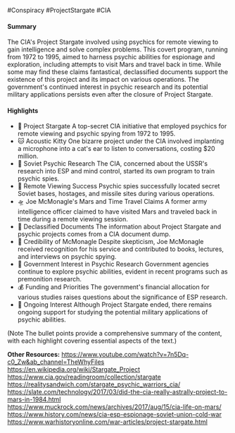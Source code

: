 #Conspiracy #ProjectStargate #CIA 
#### Summary
The CIA's Project Stargate involved using psychics for remote viewing to gain intelligence and solve complex problems. This covert program, running from 1972 to 1995, aimed to harness psychic abilities for espionage and exploration, including attempts to visit Mars and travel back in time. While some may find these claims fantastical, declassified documents support the existence of this project and its impact on various operations. The government's continued interest in psychic research and its potential military applications persists even after the closure of Project Stargate.


#### Highlights
- 🌌 Project Stargate A top-secret CIA initiative that employed psychics for remote viewing and psychic spying from 1972 to 1995.
- 🐱 Acoustic Kitty One bizarre project under the CIA involved implanting a microphone into a cat's ear to listen to conversations, costing $20 million.
- 🧠 Soviet Psychic Research The CIA, concerned about the USSR's research into ESP and mind control, started its own program to train psychic spies.
- 📍 Remote Viewing Success Psychic spies successfully located secret Soviet bases, hostages, and missile sites during various operations.
- 🛸 Joe McMonagle's Mars and Time Travel Claims A former army intelligence officer claimed to have visited Mars and traveled back in time during a remote viewing session.
- 📜 Declassified Documents The information about Project Stargate and psychic projects comes from a CIA document dump.
- 💼 Credibility of McMonagle Despite skepticism, Joe McMonagle received recognition for his service and contributed to books, lectures, and interviews on psychic spying.
- 🎯 Government Interest in Psychic Research Government agencies continue to explore psychic abilities, evident in recent programs such as premonition research.
- 💰 Funding and Priorities The government's financial allocation for various studies raises questions about the significance of ESP research.
- 🌟 Ongoing Interest Although Project Stargate ended, there remains ongoing support for studying the potential military applications of psychic abilities.


(Note The bullet points provide a comprehensive summary of the content, with each highlight covering essential aspects of the text.)

**Other Resources:**
https://www.youtube.com/watch?v=7n5Dq-c0_Zw&ab_channel=TheWhyFiles
https://en.wikipedia.org/wiki/Stargate_Project
https://www.cia.gov/readingroom/collection/stargate
https://realitysandwich.com/stargate_psychic_warriors_cia/
https://slate.com/technology/2017/03/did-the-cia-really-astrally-project-to-mars-in-1984.html
https://www.muckrock.com/news/archives/2017/aug/15/cia-life-on-mars/
https://www.history.com/news/cia-esp-espionage-soviet-union-cold-war
https://www.warhistoryonline.com/war-articles/project-stargate.html